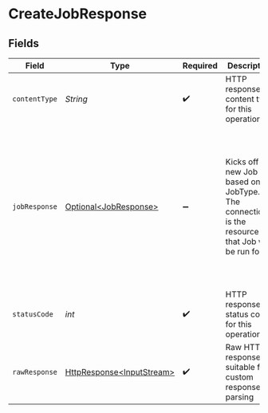 # CreateJobResponse


## Fields

| Field                                                                                                                                                  | Type                                                                                                                                                   | Required                                                                                                                                               | Description                                                                                                                                            | Example                                                                                                                                                |
| ------------------------------------------------------------------------------------------------------------------------------------------------------ | ------------------------------------------------------------------------------------------------------------------------------------------------------ | ------------------------------------------------------------------------------------------------------------------------------------------------------ | ------------------------------------------------------------------------------------------------------------------------------------------------------ | ------------------------------------------------------------------------------------------------------------------------------------------------------ |
| `contentType`                                                                                                                                          | *String*                                                                                                                                               | :heavy_check_mark:                                                                                                                                     | HTTP response content type for this operation                                                                                                          |                                                                                                                                                        |
| `jobResponse`                                                                                                                                          | [Optional\<JobResponse>](../../models/shared/JobResponse.md)                                                                                           | :heavy_minus_sign:                                                                                                                                     | Kicks off a new Job based on the JobType. The connectionId is the resource that Job will be run for.                                                   | {<br/>"id": "18dccc91-0ab1-4f72-9ed7-0b8fc27c5826",<br/>"status": "running",<br/>"jobType": "sync",<br/>"startTime": "2023-03-25T01:30:50Z",<br/>"duration": "PT8H6M12S"<br/>} |
| `statusCode`                                                                                                                                           | *int*                                                                                                                                                  | :heavy_check_mark:                                                                                                                                     | HTTP response status code for this operation                                                                                                           |                                                                                                                                                        |
| `rawResponse`                                                                                                                                          | [HttpResponse\<InputStream>](https://docs.oracle.com/en/java/javase/11/docs/api/java.net.http/java/net/http/HttpResponse.html)                         | :heavy_check_mark:                                                                                                                                     | Raw HTTP response; suitable for custom response parsing                                                                                                |                                                                                                                                                        |